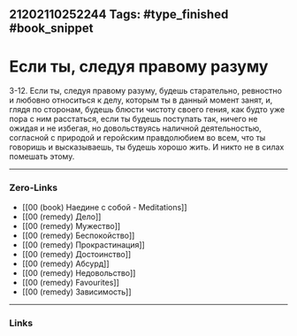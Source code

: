 21202110252244
Tags: #type_finished #book_snippet 
---
# Если ты, следуя правому разуму

 3-12. Если ты, следуя правому разуму, будешь старательно, ревностно и любовно относиться к делу, которым ты в данный момент занят, и, глядя по сторонам, будешь блюсти чистоту своего гения, как будто уже пора с ним расстаться, если ты будешь поступать так, ничего не ожидая и не избегая, но довольствуясь наличной деятельностью, согласной с природой и геройским правдолюбием во всем, что ты говоришь и высказываешь, ты будешь хорошо жить. И никто не в силах помешать этому. 

---
### Zero-Links
 - [[00 (book) Наедине с собой - Meditations]]
 - [[00 (remedy) Дело]]
 - [[00 (remedy) Мужество]]
 - [[00 (remedy) Беспокойство]]
 - [[00 (remedy) Прокрастинация]]
 - [[00 (remedy) Достоинство]]
 - [[00 (remedy) Абсурд]]
 - [[00 (remedy) Недовольство]]
 - [[00 (remedy) Favourites]]
 - [[00 (remedy) Зависимость]]
---
### Links
